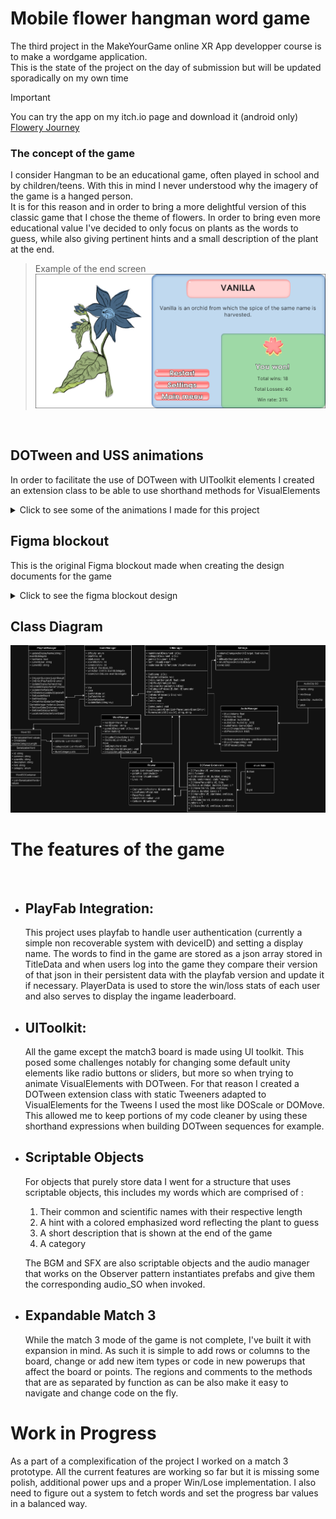 # Mobile flower hangman word game
The third project in the MakeYourGame online XR App developper course is to make a wordgame application.  
This is the state of the project on the day of submission but will be updated sporadically on my own time

> [!IMPORTANT]
> You can try the app on my itch.io page and download it (android only) [Flowery Journey](https://babadulnek.itch.io/flowery-journey)


### The concept of the game
I consider Hangman to be an educational game, often played in school and by children/teens. With this in mind I never understood why the imagery of the game is a hanged person.
<br>
It is for this reason and in order to bring a more delightful version of this classic game that I chose the theme of flowers. In order to bring even more educational value I've decided to only focus on plants as the words to guess, while also giving pertinent hints and a small description of the plant at the end.
> Example of the end screen
![The main menu when entering the game](/gitAssets/end-description.png)

<br>

## DOTween and USS animations
In order to facilitate the use of DOTween with UIToolkit elements I created an extension class to be able to use shorthand methods for VisualElements
<details>
<summary>Click to see some of the animations I made for this project</summary>
  
> The restart curtains
![A curtain closing and opening when restarting](/gitAssets/curtains.gif)

> The petals falling on a wrong guess and the sunshine on a correct one
![A petal falls when the letter is wrong and a sunshine glows behind the flower when it is right](/gitAssets/letter-press.gif)

> A simple transition using USS for the statistics
![A transition with easing from the leaderboard to stats page](/gitAssets/stats.gif)

> The Match 3 animations [WIP]
![The game screen](/gitAssets/match3.gif)

</details>


## Figma blockout
This is the original Figma blockout made when creating the design documents for the game
<details>
<summary>Click to see the figma blockout design</summary>
  
> The main menu screen
![The main menu when entering the game](/gitAssets/hangflower_main.png)

> The settings screen
![The settings screen after pressing settings](/gitAssets/hangflower_setting.png)

> The mode selection screen
![The mode selection after pressing play](/gitAssets/hangflower_playmode.png)

> The game screen
![The game screen](/gitAssets/hangflower_game.png)

> The ending screen
![The ending screen](/gitAssets/hangflower_end.png)

</details>

## Class Diagram

<picture>
 <source media="(prefers-color-scheme: dark)" srcset="/gitAssets/MYG-Project-3-dark.drawio.png">
 <source media="(prefers-color-scheme: light)" srcset="/gitAssets/MYG-Project-3.drawio.png">
 <img alt="Game class diagram made with draw.io" src="/gitAssets/MYG-Project-3-dark.drawio.png">
</picture>

<br>

# The features of the game

<br>
 
- PlayFab Integration:
    -
    This project uses playfab to handle user authentication (currently a simple non recoverable system with deviceID) and setting a display name. The words to find in the game are stored as a json array stored in TitleData and when users log into the game they compare their version of that json in their persistent data with the playfab version and update it if necessary. PlayerData is used to store the win/loss stats of each user and also serves to display the ingame leaderboard.

- UIToolkit:
    -
    All the game except the match3 board is made using UI toolkit. This posed some challenges notably for changing some default unity elements like radio buttons or sliders, but more so when trying to animate VisualElements with DOTween. For that reason I created a DOTween extension class with static Tweeners adapted to VisualElements for the Tweens I used the most like DOScale or DOMove. This allowed me to keep portions of my code cleaner by using these shorthand expressions when building DOTween sequences for example.
- Scriptable Objects
    -
    For objects that purely store data I went for a structure that uses scriptable objects, this includes my words which are comprised of : 
    1. Their common and scientific names with their respective length
    2. A hint with a colored emphasized word reflecting the plant to guess
    3. A short description that is shown at the end of the game
    4. A category
    
    The BGM and SFX are also scriptable objects and the audio manager that works on the Observer pattern instantiates prefabs and give them the corresponding audio_SO when invoked.
- Expandable Match 3
    -
    While the match 3 mode of the game is not complete, I've built it with expansion in mind. As such it is simple to add rows or columns to the board, change or add new item types or code in new powerups that affect the board or points. The regions and comments to the methods that are as separated by function as can be also make it easy to navigate and change code on the fly.

# Work in Progress
As a part of a complexification of the project I worked on a match 3 prototype. All the current features are working so far but it is missing some polish, additional power ups and a proper Win/Lose implementation. I also need to figure out a system to fetch words and set the progress bar values in a balanced way.


